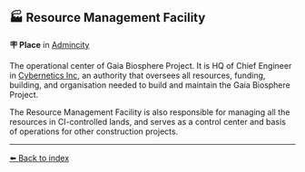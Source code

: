 ## 🏭 Resource Management Facility

**🪧 Place** in [Admincity](/admincity.md)

The operational center of Gaia Biosphere Project. It is HQ of Chief Engineer in [Cybernetics Inc](/cybernetics_inc.md), an authority that oversees all resources, funding, building, and organisation needed to build and maintain the Gaia Biosphere Project.

The Resource Management Facility is also responsible for managing all the resources in CI-controlled lands, and serves as a control center and basis of operations for other construction projects.


----------
[⬅️ Back to index](/index.md#7a61_s)